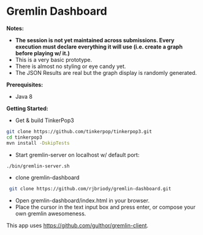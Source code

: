 Gremlin Dashboard
=========

**Notes:** 

- **The session is not yet maintained across submissions. Every execution must declare everything it will use (i.e. create a graph before playing w/ it.)**
- This is a very basic prototype. 
- There is almost no styling or eye candy yet.
- The JSON Results are real but the graph display is randomly generated.


**Prerequisites:**

- Java 8


**Getting Started:**

- Get & build TinkerPop3

 ```sh
 git clone https://github.com/tinkerpop/tinkerpop3.git
 cd tinkerpop3
 mvn install -DskipTests
 ```
 
- Start gremlin-server on localhost w/ default port:

 ```sh
 ./bin/gremlin-server.sh
 ```
- clone gremlin-dashboard

 ```sh
  git clone https://github.com/rjbriody/gremlin-dashboard.git
  ```
- Open gremlin-dashboard/index.html in your browser.
- Place the cursor in the text input box and press enter, or compose your own gremlin awesomeness.

This app uses https://github.com/gulthor/gremlin-client.

